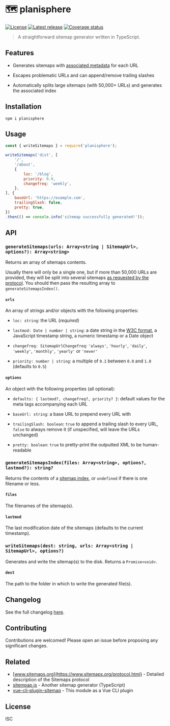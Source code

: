 # 🗺️ planisphere

[![License](https://shields.io/github/license/cheap-glitch/planisphere)](LICENSE)
[![Latest release](https://shields.io/github/v/release/cheap-glitch/planisphere?sort=semver&label=latest%20release&color=green)](https://github.com/cheap-glitch/planisphere/releases/latest)
[![Coverage status](https://shields.io/coveralls/github/cheap-glitch/planisphere)](https://coveralls.io/github/cheap-glitch/planisphere)

> A straightforward sitemap generator written in TypeScript.

## Features

 * Generates sitemaps with [associated metadata](https://www.sitemaps.org/protocol.html#xmlTagDefinitions) for each URL

 * Escapes problematic URLs and can append/remove trailing slashes

 * Automatically splits large sitemaps (with 50,000+ URLs) and generates the associated index

## Installation

```shell
npm i planisphere
```

## Usage

```javascript
const { writeSitemaps } = require('planisphere');

writeSitemaps('dist', [
	'/',
	'/about',
	{
		loc: '/blog',
		priority: 0.9,
		changefreq: 'weekly',
	},
], {
	baseUrl: 'https://example.com',
	trailingSlash: false,
	pretty: true,
})
.then(() => console.info('sitemap successfully generated!'));
```

## API

### `generateSitemaps(urls: Array<string | SitemapUrl>, options?): Array<string>`

Returns an  array of  sitemaps contents.

Usually   there   will   only   be   a    single   one,   but   if   more   than
50,000  URLs   are  provided,   they  will  be   split  into   several  sitemaps
[as requested  by  the protocol](https://www.sitemaps.org/protocol.html#index).
You should  then pass  the resulting  array to  `generateSitemapsIndex()`.

#### `urls`

An array of strings and/or objects with the following properties:

 * `loc: string`: the URL (_required_)

 * `lastmod: Date | number | string`: a date string in the [W3C format](https://www.w3.org/TR/NOTE-datetime), a JavaScript timestamp string, a numeric timestamp or a Date object

 * `changefreq: SitemapUrlChangefreq`: `'always'`, `'hourly'`, `'daily'`, `'weekly'`, `'monthly'`, `'yearly'` or `'never'`

 * `priority: number | string`: a multiple of `0.1` between `0.0` and `1.0` (defaults to `0.5`)

#### `options`

An object with the following properties (all optional):

 * `defaults: { lastmod?, changefreq?, priority? }`: default values for the meta tags accompanying each URL

 * `baseUrl: string`: a base URL to prepend every URL with

 * `trailingSlash: boolean`: `true` to append a trailing slash to every URL, `false` to always remove it (if unspecified, will leave the URLs unchanged)

 * `pretty: boolean`: `true` to pretty-print the outputted XML to be human-readable

### `generateSitemapsIndex(files: Array<string>, options?, lastmod?): string?`

Returns the contents of a [sitemap index](https://www.sitemaps.org/protocol.html#index), or `undefined` if there is one filename or less.

#### `files`

The filenames of the sitemap(s).

#### `lastmod`

The last modification date of the sitemaps (defaults to the current timestamp).

### `writeSitemaps(dest: string, urls: Array<string | SitemapUrl>, options?)`

Generates and write the sitemap(s) to the disk. Returns a `Promise<void>`.

#### `dest`

The path to the folder in which to write the generated file(s).

## Changelog

See the full changelog [here](https://github.com/cheap-glitch/planisphere/releases).

## Contributing

Contributions are welcomed! Please open an issue before proposing any significant changes.

## Related

 * [www.sitemaps.org](https://www.sitemaps.org/protocol.html) - Detailed description of the Sitemaps protocol
 * [sitempap.js](https://github.com/ekalinin/sitemap.js) - Another sitemap generator (TypeScript)
 * [vue-cli-plugin-sitemap](https://github.com/cheap-glitch/vue-cli-plugin-sitemap) - This module as a Vue CLI plugin

## License

ISC
